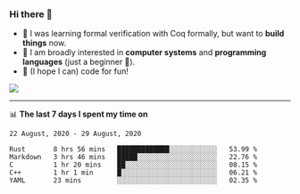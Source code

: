 ### Hi there 👋

- 🤔 I was learning formal verification with Coq formally, but want to **build things** now.
- 😬 I am broadly interested in **computer systems** and **programming languages** (just a beginner 🥺).
- 🤩 (I hope I can) code for fun!

<img align="center" src="https://github-readme-stats.vercel.app/api/top-langs?username=xxchan&hide=HTML,css&show_icons=true&icon_color=0366d6&text_color=24292e&bg_color=ffffff&hide_title=true" />

---

📊 **The last 7 days I spent my time on** 

<!--START_SECTION:waka-->
```text
22 August, 2020 - 29 August, 2020

Rust       8 hrs 56 mins   █████████████░░░░░░░░░░░░   53.99 % 
Markdown   3 hrs 46 mins   █████░░░░░░░░░░░░░░░░░░░░   22.76 % 
C          1 hr 20 mins    ██░░░░░░░░░░░░░░░░░░░░░░░   08.15 % 
C++        1 hr 1 min      █░░░░░░░░░░░░░░░░░░░░░░░░   06.21 % 
YAML       23 mins         ░░░░░░░░░░░░░░░░░░░░░░░░░   02.35 %
```
<!--END_SECTION:waka-->

<!--
**xxchan/xxchan** is a ✨ _special_ ✨ repository because its `README.md` (this file) appears on your GitHub profile.

Here are some ideas to get you started:

- 🔭 I’m currently working on ...
- 🌱 I’m currently learning ...
- 👯 I’m looking to collaborate on ...
- 🤔 I’m looking for help with ...
- 💬 Ask me about ...
- 📫 How to reach me: ...
- 😄 Pronouns: ...
- ⚡ Fun fact: ...
-->
